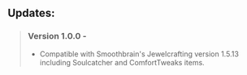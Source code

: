 <h2> Updates: </h2>

> ### Version 1.0.0 - 
> - Compatible with Smoothbrain's Jewelcrafting version 1.5.13 including Soulcatcher and ComfortTweaks items.